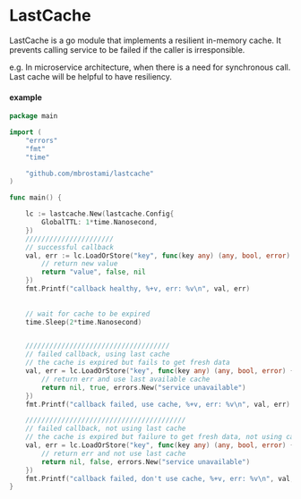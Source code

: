 # LastCache
LastCache is a go module that implements a resilient in-memory cache. It prevents calling service to be failed if the caller is irresponsible.  

e.g. In microservice architecture, when there is a need for synchronous call. Last cache will be helpful to have resiliency.  

#### example
```go
package main

import (
	"errors"
	"fmt"
	"time"

	"github.com/mbrostami/lastcache"
)

func main() {

	lc := lastcache.New(lastcache.Config{
		GlobalTTL: 1*time.Nanosecond,
	})
	//////////////////////
	// successful callback
	val, err := lc.LoadOrStore("key", func(key any) (any, bool, error) {
		// return new value
		return "value", false, nil
	})
	fmt.Printf("callback healthy, %+v, err: %v\n", val, err)
	
	
	// wait for cache to be expired
	time.Sleep(2*time.Nanosecond)


	////////////////////////////////////
	// failed callback, using last cache
	// the cache is expired but fails to get fresh data
	val, err = lc.LoadOrStore("key", func(key any) (any, bool, error) {
		// return err and use last available cache
		return nil, true, errors.New("service unavailable")
	})
	fmt.Printf("callback failed, use cache, %+v, err: %v\n", val, err)

	////////////////////////////////////////
	// failed callback, not using last cache
	// the cache is expired but failure to get fresh data, not using cache
	val, err = lc.LoadOrStore("key", func(key any) (any, bool, error) {
		// return err and not use last cache
		return nil, false, errors.New("service unavailable")
	})
	fmt.Printf("callback failed, don't use cache, %+v, err: %v\n", val, err)
}

```
